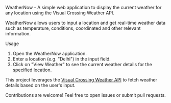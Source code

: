 WeatherNow - A simple web application to display the current weather for any location using the Visual Crossing Weather API.

WeatherNow allows users to input a location and get real-time weather data such as temperature, conditions, coordinated and other relevant information.

Usage
1. Open the WeatherNow application.<br>
2. Enter a location (e.g. "Delhi") in the input field.<br>
3. Click on "View Weather" to see the current weather details for the specified location.

This project leverages the <a href="https://www.visualcrossing.com/weather-api" target="_blank">Visual Crossing Weather API</a> to fetch weather details based on the user's input.

Contributions are welcome! Feel free to open issues or submit pull requests.
